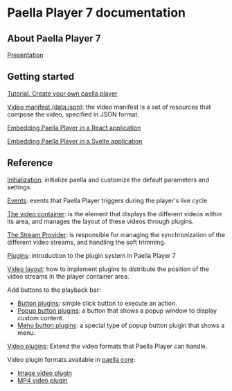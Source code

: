 # Paella Player 7 documentation

## About Paella Player 7

[Presentation](paella_player_7_presentation.md)



## Getting started

[Tutorial. Create your own paella player](tutorial.md)

[Video manifest (data.json)](video_manifest.md): the video manifest is a set of resources that compose the video, specified in JSON format.

[Embedding Paella Player in a React application](paella_react.md)

[Embedding Paella Player in a Svelte application](paella_svelte.md)



## Reference

[Initialization](initialization.md): initialize paella and customize the default parameters and settings.

[Events](events.md): events that Paella Player triggers during the player's live cycle

[The video container](video_container.md): is the element that displays the different videos within its area, and manages the layout of these videos through plugins.

[The Stream Provider](stream_provider.md): is responsible for managing the synchronization of the different video streams, and handling the soft trimming.

[Plugins](plugins.md): introduction to the plugin system in Paella Player 7

[Video layout](video_layout.md): how to implement plugins to distribute the position of the video streams in the player container area.

Add buttons to the playback bar:

- [Button plugins](button_plugin.md): simple click button to execute an action.
- [Popup button plugins](popup_button_plugin.md): a button that shows a popup window to display custom content.
- [Menu button plugins](menu_button_plugin.md): a special type of popup button plugin that shows a menu.

[Video plugins](video_plugin.md): Extend the video formats that Paella Player can handle.

Video plugin formats available in [paella core](https://github.com/polimediaupv/paella-core):

- [Image video plugin](image-video-plugin.md)
- [MP4 video plugin](mp4-video-plugin.md)
